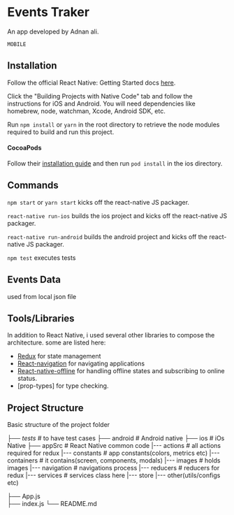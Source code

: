 # Events Traker

An app developed by Adnan ali.

`MOBILE`

## Installation

Follow the official React Native: Getting Started docs [here](http://facebook.github.io/react-native/docs/getting-started).

Click the "Building Projects with Native Code" tab and follow the instructions for iOS and Android. You will need dependencies like homebrew, node, watchman, Xcode, Android SDK, etc.

Run `npm install` or `yarn` in the root directory to retrieve the node modules required to build and run this project.

#### CocoaPods

Follow their [installation guide](https://guides.cocoapods.org/using/getting-started.html) and then run `pod install` in the ios directory.

## Commands

`npm start` or `yarn start` kicks off the react-native JS packager.

`react-native run-ios` builds the ios project and kicks off the react-native JS packager.

`react-native run-android` builds the android project and kicks off the react-native JS packager.

`npm test` executes tests

## Events Data

used from local json file

## Tools/Libraries

In addition to React Native, i used several other libraries to compose the architecture. some are listed here:

-   [Redux](http://redux.js.org/) for state management
-   [React-navigation](https://reactnavigation.org) for navigating applications
-   [React-native-offline](https://github.com/rgommezz/react-native-offline) for handling offline states and subscribing to online status.
-   [prop-types] for type checking.

## Project Structure

Basic structure of the project folder

├── _tests_                 # to have test cases
├── android                 # Android native
├── ios                     # iOs Native
├── appSrc                  # React Native common code
       |--- actions         # all actions required for redux
       |--- constants       # app constants(colors, metrics etc)
       |--- containers      # it contains(screen, components, modals)
       |--- images          # holds images
       |--- navigation      # navigations process
       |--- reducers        # reducers for redux
       |--- services        # services class here
       |--- store
       |--- other(utils/configs etc)

├── App.js                   
├── index.js
└── README.md